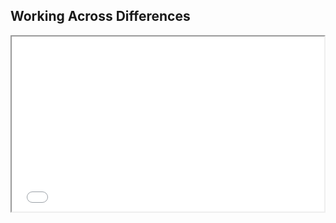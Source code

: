 ## Working Across Differences

<iframe src='//player.vimeo.com/video/112287426?title=0&amp;byline=0&amp;portrait=0&amp;autoplay=1' width='500' height='280' allowfullscreen></iframe>
